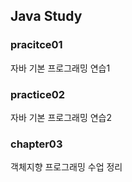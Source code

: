 ## Java Study

### pracitce01

자바 기본 프로그래밍 연습1

### practice02

자바 기본 프로그래밍 연습2

### chapter03

객체지향 프로그래밍 수업 정리


